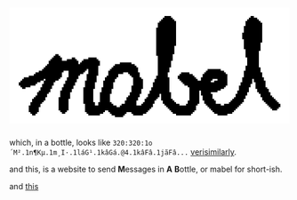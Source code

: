 # ![mabel via mabel](https://github.com/imjustinmei/mabel/raw/main/assets/mabel.png "embarrassingly long")

which, in a bottle, looks like `320:320:1o´M².1n¶Kµ.1m¸I·.1láG¹.1kâGá.@4.1kâFâ.1jãFâ...` [verisimilarly](https://github.com/imjustinmei/mabel/raw/main/assets/message.txt).

and this, is a website to send **M**essages in **A** **B**ottle, or mabel for short-ish.

and [this](https://imjustinmei.github.io/mabel/)
